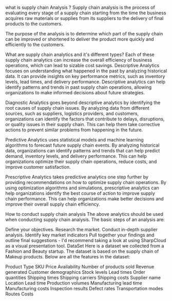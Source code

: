 what is supply chain Analysis ?
Supply chain analysis is the process of evaluating every stage of a supply chain starting from the time the business acquires raw materials or supplies from its suppliers to the delivery of final products to the customers.

The purpose of the analysis is to determine which part of the supply chain can be improved or shortened to deliver the product more quickly and efficiently to the customers.

What are supply chain analytics and it's different types?
Each of these supply chain analytics can increase the overall efficiency of business operations, which can lead to sizable cost savings.
Descriptive Analytics focuses on understanding what happened in the past by analyzing historical data. It can provide insights on key performance metrics, such as inventory levels, lead times, and delivery performance. Descriptive analytics can help identify patterns and trends in past supply chain operations, allowing organizations to make informed decisions about future strategies.

Diagnostic Analytics goes beyond descriptive analytics by identifying the root causes of supply chain issues. By analyzing data from different sources, such as suppliers, logistics providers, and customers, organizations can identify the factors that contribute to delays, disruptions, or quality issues in their supply chain. This can help them take corrective actions to prevent similar problems from happening in the future.

Predictive Analytics uses statistical models and machine learning algorithms to forecast future supply chain events. By analyzing historical data, organizations can identify patterns and trends that can help predict demand, inventory levels, and delivery performance. This can help organizations optimize their supply chain operations, reduce costs, and improve customer satisfaction.

Prescriptive Analytics takes predictive analytics one step further by providing recommendations on how to optimize supply chain operations. By using optimization algorithms and simulations, prescriptive analytics can help organizations identify the best course of action to improve supply chain performance. This can help organizations make better decisions and improve their overall supply chain efficiency.

How to conduct supply chain analysis
The above analytics should be used when conducting supply chain analysis. The basic steps of an analysis are:

Define your objectives.
Research the market.
Conduct in-depth supplier analysis.
Identify key market indicators
Pull together your findings and outline final suggestions - I'd recommend taking a look at using SharpCloud as a visual presentation tool.
DataSet
Here is a dataset we collected from a Fashion and Beauty startup. The dataset is based on the supply chain of Makeup products. Below are all the features in the dataset:

Product Type
SKU
Price
Availability
Number of products sold
Revenue generated
Customer demographics
Stock levels
Lead times
Order quantities
Shipping times
Shipping carriers
Shipping costs
Supplier name
Location
Lead time
Production volumes
Manufacturing lead time
Manufacturing costs
Inspection results
Defect rates
Transportation modes
Routes
Costs
